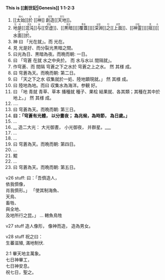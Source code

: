 __This is [[創世記|Genesis]] 1:1-2:3__
1. <ruby>[[太始]]<rt>태시</rt></ruby><ruby>於<rt>오</rt></ruby> <ruby>[[神]]<rt>신</rt></ruby> <ruby>創造<rt>창찻</rt></ruby><ruby>[[天地]]<rt>턴듸</rt></ruby>。
2. <ruby>地<rt>듸</rt></ruby><ruby>是<rt>서</rt></ruby><ruby>[[混沌]]<rt>혼돈</rt></ruby><ruby>与<rt>요</rt></ruby><ruby>[[空虚]]<rt>콩효</rt></ruby>、<ruby>[[黒暗]]<rt>훅암</rt></ruby><ruby>[[覆蓋]]<rt>푹개</rt></ruby><ruby>[[深淵]]<rt>심원</rt></ruby><ruby>之<rt>티</rt></ruby><ruby>[[上面]]<rt>샹면</rt></ruby>、<ruby>[[神霊]]<rt>신렁</rt></ruby><ruby>[[揺]]<rt>욧</rt></ruby><ruby>[[水面]]<rt>수면</rt></ruby><ruby>於<rt>오</rt></ruby>。
3. 神 曰 「光在就」。而 光在。
4. 見 光是好、而分裂光黒暗之間。
5. 曰光為日、黒暗為夜。而晩而朝: 一日。
6. 曰 「穹蒼 在就 水之中央於。 而 水与水以 間隔就」。
7. 作穹蒼、而 間隔 穹蒼之下之水於 穹蒼之上之水。  然 其様 成。
8. 曰 穹蒼為天。而晩而朝: 第二日。
9. 曰 「天之下之水 収集就於一処、陸地顕現就。」  然 其様 成。
10. 曰 陸地為地。而曰 収集水為海洋。参観 好。
11. 曰 「地 青就 青草、草本 播種就 種子、果桧 結果就、各其類；其種在其中於地上。」 然 其様 成。
12. ....
13. 曰 穹蒼為天。而晩而朝: 第三日。
14. __曰：「穹蒼有光體，  以分晝夜；  為兆候，為時節，  為日歲。」__
15. ...
16. __ 造二大光：  大光御晝，  小光御夜，  并群星。___
17. ...
18. ...
19. 曰 穹蒼為天。而晩而朝: 第四日。
20. ...
21. 鯤
22. ...
23. 曰 穹蒼為天。而晩而朝: 第五日。

v26 stuff: 
曰：「吾儕造人，  
依我儕像，  
肖我儕形。」
「使其制海魚、  
天鳥、  
畜牲、  
與全地、  
及地所行之昆。」 ... 轄魚鳥牲

v27 stuff
造人像形，
像神而造，
造為男女。

v28 stuff
祝之曰：  
生蕃滋殖, 滿地制伏.

2:1
畢天地主萬象。  
七日神畢工，  
七日神安息。  
祝七日，聖之。